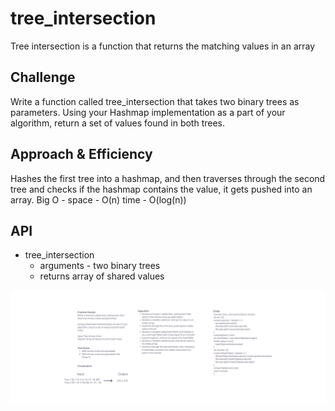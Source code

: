 # tree_intersection
<!-- Short summary or background information -->
Tree intersection is a function that returns the matching values in an array

## Challenge
<!-- Description of the challenge -->
Write a function called tree_intersection that takes two binary trees as parameters.
Using your Hashmap implementation as a part of your algorithm, return a set of values found in both trees.

## Approach & Efficiency
<!-- What approach did you take? Why? What is the Big O space/time for this approach? -->
Hashes the first tree into a hashmap, and then traverses through the second tree and checks if the hashmap contains the value, it gets pushed into an array.
Big O - space - O(n) time - O(log(n))

## API
<!-- Description of each method publicly available in each of your hashtable -->

- tree_intersection
  - arguments - two binary trees
  - returns array of shared values

![UML](./401JS-CC32.png)
